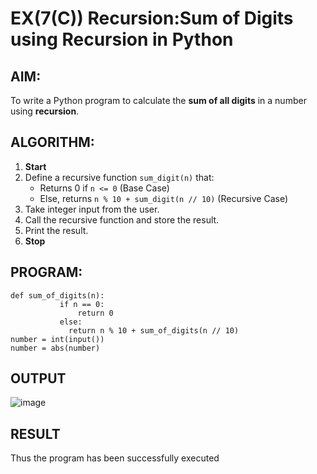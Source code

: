 # EX(7(C)) Recursion:Sum of Digits using Recursion in Python

##  AIM:
To write a Python program to calculate the **sum of all digits** in a number using **recursion**.

##  ALGORITHM:

1. **Start**
2. Define a recursive function `sum_digit(n)` that:
   - Returns 0 if `n <= 0` (Base Case)
   - Else, returns `n % 10 + sum_digit(n // 10)` (Recursive Case)
3. Take integer input from the user.
4. Call the recursive function and store the result.
5. Print the result.
6. **Stop**

## PROGRAM:

```
def sum_of_digits(n): 
           if n == 0: 
               return 0 
           else: 
             return n % 10 + sum_of_digits(n // 10) 
number = int(input()) 
number = abs(number)
```

## OUTPUT
![image](https://github.com/user-attachments/assets/c336916c-d051-45f4-a874-898a444100fe)

## RESULT
Thus the program has been successfully executed 
